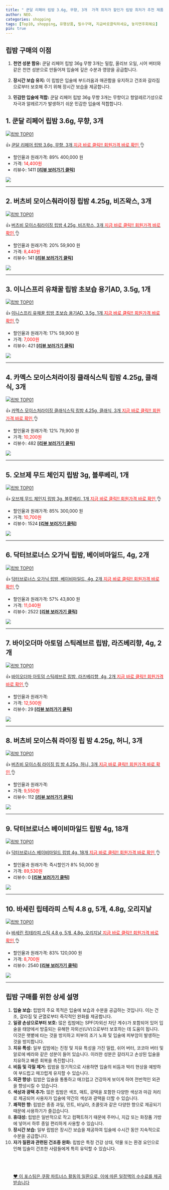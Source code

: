 ```yaml
---
title: " 쿤달 리페어 립밤 3.6g, 무향, 3개  가격 최저가 할인가 립밤 최저가 추천 제품 비교"
author: NEO.
categories: shopping
tags: [Top10, shopping, 유행상품, 필수구매, 지금바로클릭하세요, 놓치면후회해요]
pin: true
---
```

## 립밤 구매의 이점
1. **천연 성분 함유:** 쿤달 리페어 립밤 36g 무향 3개는 밀랍, 올리브 오일, 시어 버터와 같은 천연 성분으로 만들어져 입술에 깊은 수분과 영양을 공급합니다.


2. **장시간 보습 유지:** 이 립밤은 입술에 부드러움과 매끈함을 유지하고 건조와 갈라짐으로부터 보호해 주기 위해 장시간 보습을 제공합니다.


3. **민감한 입술에 적합:** 쿤달 리페어 립밤 36g 무향 3개는 무향이고 항알레르기성으로 자극과 알레르기가 발생하기 쉬운 민감한 입술에 적합합니다.

   

## 1.  쿤달 리페어 립밤 3.6g, 무향, 3개 

[![립밤 TOP01](https://thumbnail6.coupangcdn.com/thumbnails/remote/490x490ex/image/retail/images/2367339005986951-f4e71a8a-b3f9-449a-ba37-084137d22da2.jpg)](https://link.coupang.com/re/AFFSDP?lptag=AF3617701&subid=GithubCoopas&pageKey=6930000563&traceid=V0-153&itemId=16766225091&vendorItemId=70448903888)


👍 [ 쿤달 리페어 립밤 3.6g, 무향, 3개  <font color=red> 지금 바로 클릭!! 회원가격 바로 확인 </font> ](https://link.coupang.com/re/AFFSDP?lptag=AF3617701&subid=GithubCoopas&pageKey=6930000563&traceid=V0-153&itemId=16766225091&vendorItemId=70448903888) 👌 


- 할인율과 원래가격: 89%  400,000   원
- 가격: <span style='color:red'>14,400원</span>
- 리뷰수: 1411  [**[리뷰 보러가기 클릭]**](https://link.coupang.com/re/AFFSDP?lptag=AF3617701&subid=GithubCoopas&pageKey=6930000563&traceid=V0-153&itemId=16766225091&vendorItemId=70448903888)

[![](/discount_price.png)](https://link.coupang.com/re/AFFSDP?lptag=AF3617701&subid=GithubCoopas&pageKey=6930000563&traceid=V0-153&itemId=16766225091&vendorItemId=70448903888)

---


   

## 2.  버츠비 모이스춰라이징 립밤 4.25g, 비즈왁스, 3개 

[![립밤 TOP01](https://thumbnail9.coupangcdn.com/thumbnails/remote/490x490ex/image/retail/images/dce6a55f-3391-4dda-b8c7-58612238ba2a9210025094131099462.png)](https://link.coupang.com/re/AFFSDP?lptag=AF3617701&subid=GithubCoopas&pageKey=6342739001&traceid=V0-153&itemId=19176026326&vendorItemId=86294040987)


👍 [ 버츠비 모이스춰라이징 립밤 4.25g, 비즈왁스, 3개  <font color=red> 지금 바로 클릭!! 회원가격 바로 확인 </font> ](https://link.coupang.com/re/AFFSDP?lptag=AF3617701&subid=GithubCoopas&pageKey=6342739001&traceid=V0-153&itemId=19176026326&vendorItemId=86294040987) 👌 


- 할인율과 원래가격: 20%  59,900   원
- 가격: <span style='color:red'>8,440원</span>
- 리뷰수: 141  [**[리뷰 보러가기 클릭]**](https://link.coupang.com/re/AFFSDP?lptag=AF3617701&subid=GithubCoopas&pageKey=6342739001&traceid=V0-153&itemId=19176026326&vendorItemId=86294040987)

[![](/discount_price.png)](https://link.coupang.com/re/AFFSDP?lptag=AF3617701&subid=GithubCoopas&pageKey=6342739001&traceid=V0-153&itemId=19176026326&vendorItemId=86294040987)

---


   

## 3.  이니스프리 유채꿀 립밤 초보습 용기AD, 3.5g, 1개 

[![립밤 TOP01](https://thumbnail6.coupangcdn.com/thumbnails/remote/490x490ex/image/retail/images/552531393548217-4ae266e9-d1d0-4967-a35e-aad3de266e9f.jpg)](https://link.coupang.com/re/AFFSDP?lptag=AF3617701&subid=GithubCoopas&pageKey=314780674&traceid=V0-153&itemId=18718087194&vendorItemId=85851020476)


👍 [ 이니스프리 유채꿀 립밤 초보습 용기AD, 3.5g, 1개  <font color=red> 지금 바로 클릭!! 회원가격 바로 확인 </font> ](https://link.coupang.com/re/AFFSDP?lptag=AF3617701&subid=GithubCoopas&pageKey=314780674&traceid=V0-153&itemId=18718087194&vendorItemId=85851020476) 👌 


- 할인율과 원래가격: 17%  59,900   원
- 가격: <span style='color:red'>7,000원</span>
- 리뷰수: 421  [**[리뷰 보러가기 클릭]**](https://link.coupang.com/re/AFFSDP?lptag=AF3617701&subid=GithubCoopas&pageKey=314780674&traceid=V0-153&itemId=18718087194&vendorItemId=85851020476)

[![](/discount_price.png)](https://link.coupang.com/re/AFFSDP?lptag=AF3617701&subid=GithubCoopas&pageKey=314780674&traceid=V0-153&itemId=18718087194&vendorItemId=85851020476)

---


   

## 4.  카멕스 모이스처라이징 클래식스틱 립밤 4.25g, 클래식, 3개 

[![립밤 TOP01](https://thumbnail8.coupangcdn.com/thumbnails/remote/490x490ex/image/retail/images/3224913707019109-3ee89e37-a1e8-4e79-aa03-835f406b638f.jpg)](https://link.coupang.com/re/AFFSDP?lptag=AF3617701&subid=GithubCoopas&pageKey=2335357598&traceid=V0-153&itemId=2071305189&vendorItemId=80858296943)


👍 [ 카멕스 모이스처라이징 클래식스틱 립밤 4.25g, 클래식, 3개  <font color=red> 지금 바로 클릭!! 회원가격 바로 확인 </font> ](https://link.coupang.com/re/AFFSDP?lptag=AF3617701&subid=GithubCoopas&pageKey=2335357598&traceid=V0-153&itemId=2071305189&vendorItemId=80858296943) 👌 


- 할인율과 원래가격: 12%  79,900   원
- 가격: <span style='color:red'>10,200원</span>
- 리뷰수: 482  [**[리뷰 보러가기 클릭]**](https://link.coupang.com/re/AFFSDP?lptag=AF3617701&subid=GithubCoopas&pageKey=2335357598&traceid=V0-153&itemId=2071305189&vendorItemId=80858296943)

[![](/discount_price.png)](https://link.coupang.com/re/AFFSDP?lptag=AF3617701&subid=GithubCoopas&pageKey=2335357598&traceid=V0-153&itemId=2071305189&vendorItemId=80858296943)

---


   

## 5.  오브제 무드 체인지 립밤 3g, 블루베리, 1개 

[![립밤 TOP01](https://thumbnail7.coupangcdn.com/thumbnails/remote/490x490ex/image/retail/images/8407209453399727-23bad473-6523-4f7b-815d-50a76ba49b45.jpg)](https://link.coupang.com/re/AFFSDP?lptag=AF3617701&subid=GithubCoopas&pageKey=5690029804&traceid=V0-153&itemId=9419516486&vendorItemId=76704468494)


👍 [ 오브제 무드 체인지 립밤 3g, 블루베리, 1개  <font color=red> 지금 바로 클릭!! 회원가격 바로 확인 </font> ](https://link.coupang.com/re/AFFSDP?lptag=AF3617701&subid=GithubCoopas&pageKey=5690029804&traceid=V0-153&itemId=9419516486&vendorItemId=76704468494) 👌 


- 할인율과 원래가격: 85%  300,000   원
- 가격: <span style='color:red'>10,700원</span>
- 리뷰수: 1524  [**[리뷰 보러가기 클릭]**](https://link.coupang.com/re/AFFSDP?lptag=AF3617701&subid=GithubCoopas&pageKey=5690029804&traceid=V0-153&itemId=9419516486&vendorItemId=76704468494)

[![](/discount_price.png)](https://link.coupang.com/re/AFFSDP?lptag=AF3617701&subid=GithubCoopas&pageKey=5690029804&traceid=V0-153&itemId=9419516486&vendorItemId=76704468494)

---


   

## 6.  닥터브로너스 오가닉 립밤, 베이비마일드, 4g, 2개 

[![립밤 TOP01](https://thumbnail10.coupangcdn.com/thumbnails/remote/490x490ex/image/retail/images/27ce58bf-e04a-4af2-99bc-a9cd81f2499c1562862279276582690.png)](https://link.coupang.com/re/AFFSDP?lptag=AF3617701&subid=GithubCoopas&pageKey=130666514&traceid=V0-153&itemId=19167895416&vendorItemId=86286197437)


👍 [ 닥터브로너스 오가닉 립밤, 베이비마일드, 4g, 2개  <font color=red> 지금 바로 클릭!! 회원가격 바로 확인 </font> ](https://link.coupang.com/re/AFFSDP?lptag=AF3617701&subid=GithubCoopas&pageKey=130666514&traceid=V0-153&itemId=19167895416&vendorItemId=86286197437) 👌 


- 할인율과 원래가격: 57%  43,800   원
- 가격: <span style='color:red'>11,040원</span>
- 리뷰수: 2522  [**[리뷰 보러가기 클릭]**](https://link.coupang.com/re/AFFSDP?lptag=AF3617701&subid=GithubCoopas&pageKey=130666514&traceid=V0-153&itemId=19167895416&vendorItemId=86286197437)

[![](/discount_price.png)](https://link.coupang.com/re/AFFSDP?lptag=AF3617701&subid=GithubCoopas&pageKey=130666514&traceid=V0-153&itemId=19167895416&vendorItemId=86286197437)

---


   

## 7.  바이오더마 아토덤 스틱레브르 립밤, 라즈베리향, 4g, 2개 

[![립밤 TOP01](https://thumbnail9.coupangcdn.com/thumbnails/remote/490x490ex/image/vendor_inventory/847b/6d29234809531439d32aefe3a6516c59eaad1e9569ca35d766fe9f62a38b.jpg)](https://link.coupang.com/re/AFFSDP?lptag=AF3617701&subid=GithubCoopas&pageKey=7558994714&traceid=V0-153&itemId=5002627&vendorItemId=87842627004)


👍 [ 바이오더마 아토덤 스틱레브르 립밤, 라즈베리향, 4g, 2개  <font color=red> 지금 바로 클릭!! 회원가격 바로 확인 </font> ](https://link.coupang.com/re/AFFSDP?lptag=AF3617701&subid=GithubCoopas&pageKey=7558994714&traceid=V0-153&itemId=5002627&vendorItemId=87842627004) 👌 


- 할인율과 원래가격: 
- 가격: <span style='color:red'>12,500원</span>
- 리뷰수: 29  [**[리뷰 보러가기 클릭]**](https://link.coupang.com/re/AFFSDP?lptag=AF3617701&subid=GithubCoopas&pageKey=7558994714&traceid=V0-153&itemId=5002627&vendorItemId=87842627004)

[![](/discount_price.png)](https://link.coupang.com/re/AFFSDP?lptag=AF3617701&subid=GithubCoopas&pageKey=7558994714&traceid=V0-153&itemId=5002627&vendorItemId=87842627004)

---


   

## 8.  버츠비 모이스춰 라이징 립 밤 4.25g, 허니, 3개 

[![립밤 TOP01](https://thumbnail10.coupangcdn.com/thumbnails/remote/490x490ex/image/retail/images/e8e4fa7c-99e7-40fb-acdf-b06196bdd5277520022949318471846.png)](https://link.coupang.com/re/AFFSDP?lptag=AF3617701&subid=GithubCoopas&pageKey=6342739001&traceid=V0-153&itemId=11744225881&vendorItemId=86570156120)


👍 [ 버츠비 모이스춰 라이징 립 밤 4.25g, 허니, 3개  <font color=red> 지금 바로 클릭!! 회원가격 바로 확인 </font> ](https://link.coupang.com/re/AFFSDP?lptag=AF3617701&subid=GithubCoopas&pageKey=6342739001&traceid=V0-153&itemId=11744225881&vendorItemId=86570156120) 👌 


- 할인율과 원래가격: 
- 가격: <span style='color:red'>9,550원</span>
- 리뷰수: 112  [**[리뷰 보러가기 클릭]**](https://link.coupang.com/re/AFFSDP?lptag=AF3617701&subid=GithubCoopas&pageKey=6342739001&traceid=V0-153&itemId=11744225881&vendorItemId=86570156120)

[![](/discount_price.png)](https://link.coupang.com/re/AFFSDP?lptag=AF3617701&subid=GithubCoopas&pageKey=6342739001&traceid=V0-153&itemId=11744225881&vendorItemId=86570156120)

---


   

## 9.  닥터브로너스 베이비마일드 립밤 4g, 18개 

[![립밤 TOP01](https://thumbnail7.coupangcdn.com/thumbnails/remote/490x490ex/image/retail/images/07c600f4-a93c-48eb-a963-2bab5a74e8893652773005367683859.png)](https://link.coupang.com/re/AFFSDP?lptag=AF3617701&subid=GithubCoopas&pageKey=130666514&traceid=V0-153&itemId=19167392038&vendorItemId=86285709870)


👍 [ 닥터브로너스 베이비마일드 립밤 4g, 18개  <font color=red> 지금 바로 클릭!! 회원가격 바로 확인 </font> ](https://link.coupang.com/re/AFFSDP?lptag=AF3617701&subid=GithubCoopas&pageKey=130666514&traceid=V0-153&itemId=19167392038&vendorItemId=86285709870) 👌 


- 할인율과 원래가격: 즉시할인가 8%  50,000   원
- 가격: <span style='color:red'>89,530원</span>
- 리뷰수: 0  [**[리뷰 보러가기 클릭]**](https://link.coupang.com/re/AFFSDP?lptag=AF3617701&subid=GithubCoopas&pageKey=130666514&traceid=V0-153&itemId=19167392038&vendorItemId=86285709870)

[![](/discount_price.png)](https://link.coupang.com/re/AFFSDP?lptag=AF3617701&subid=GithubCoopas&pageKey=130666514&traceid=V0-153&itemId=19167392038&vendorItemId=86285709870)

---


   

## 10.  바세린 립테라피 스틱 4.8 g, 5개, 4.8g, 오리지날 

[![립밤 TOP01](https://thumbnail6.coupangcdn.com/thumbnails/remote/490x490ex/image/vendor_inventory/a9c3/793817a098f55899e653808a3cf30279d6a72388c1ac8bc184d4574f7c0f.jpg)](https://link.coupang.com/re/AFFSDP?lptag=AF3617701&subid=GithubCoopas&pageKey=7710817492&traceid=V0-153&itemId=20669155898&vendorItemId=88277022925)


👍 [ 바세린 립테라피 스틱 4.8 g, 5개, 4.8g, 오리지날  <font color=red> 지금 바로 클릭!! 회원가격 바로 확인 </font> ](https://link.coupang.com/re/AFFSDP?lptag=AF3617701&subid=GithubCoopas&pageKey=7710817492&traceid=V0-153&itemId=20669155898&vendorItemId=88277022925) 👌 


- 할인율과 원래가격: 83%  120,000   원
- 가격: <span style='color:red'>8,700원</span>
- 리뷰수: 2540  [**[리뷰 보러가기 클릭]**](https://link.coupang.com/re/AFFSDP?lptag=AF3617701&subid=GithubCoopas&pageKey=7710817492&traceid=V0-153&itemId=20669155898&vendorItemId=88277022925)

[![](/discount_price.png)](https://link.coupang.com/re/AFFSDP?lptag=AF3617701&subid=GithubCoopas&pageKey=7710817492&traceid=V0-153&itemId=20669155898&vendorItemId=88277022925)

---
## 립밤 구매를 위한 상세 설명
1. **입술 보습:** 립밤의 주요 목적은 입술에 보습과 수분을 공급하는 것입니다. 이는 건조, 갈라짐 및 균열로부터 즉각적인 완화를 제공합니다.
2. **일광 손상으로부터 보호:** 많은 립밤에는 SPF(자외선 차단 계수)가 포함되어 있어 입술을 태양에서 방출되는 유해한 자외선(UV)으로부터 보호하는 데 도움이 됩니다. 이것은 햇볕에 타는 것을 방지하고 피부의 조기 노화 및 입술에 피부암이 발생하는 것을 방지합니다.
3. **치유 특성:** 일부 립밤에는 진정 및 치유 특성을 가진 밀랍, 쉬어 버터, 코코아 버터 및 알로에 베라와 같은 성분이 들어 있습니다. 이러한 성분은 갈라지고 손상된 입술을 치유하고 빠른 회복을 촉진합니다.
4. **비듬 및 각질 제거:** 립밤을 정기적으로 사용하면 입술의 비듬과 박리 현상을 예방하여 부드럽고 매끄럽게 유지할 수 있습니다.
5. **외관 향상:** 립밤은 입술을 통통하고 매끄럽고 건강하게 보이게 하여 전반적인 외관을 향상시킬 수 있습니다.
6. **색상과 광택 추가:** 많은 립밤은 색조, 매트, 광택을 포함한 다양한 색상과 마감 처리로 제공되어 사용자가 입술에 약간의 색상과 광택을 더할 수 있습니다.
7. **쾌적한 향:** 립밤은 종종 과일, 민트, 바닐라, 초콜릿과 같은 다양한 향으로 제공되기 때문에 사용하기가 즐겁습니다.
8. **휴대성:** 립밤은 일반적으로 작고 컴팩트하기 때문에 주머니, 지갑 또는 화장품 가방에 넣어서 하루 종일 편리하게 사용할 수 있습니다.
9. **장시간 보습:** 일부 립밤은 장시간 보습을 제공하여 입술에 수시간 동안 지속적으로 수분을 공급합니다.
10. **자가 질환과 관련된 건조증 완화:** 립밤은 특정 건강 상태, 약물 또는 환경 요인으로 인해 입술이 건조한 사람들에게 특히 유익할 수 있습니다.<br><br><br><br><br> [ ❤  이 포스팅은 쿠팡 파트너스 활동의 일환으로, 이에 따른 일정액의 수수료를 제공받습니다](https://link.coupang.com/a/bcEFyh)